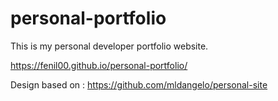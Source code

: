 # personal-portfolio
This is my personal developer portfolio website. 

<https://fenil00.github.io/personal-portfolio/>


Design based on : <https://github.com/mldangelo/personal-site>
